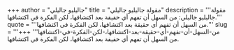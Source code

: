 +++
author = "جاليليو جاليلي"
title = "مقولة جاليليو جاليلي"
description = '''مقولة جاليليو جاليلي: من السهل أن تفهم أي حقيقة بعد اكتشافها، لكن الفكرة في اكتشافها.'''
quote = '''من السهل أن تفهم أي حقيقة بعد اكتشافها، لكن الفكرة في اكتشافها.'''
slug = '''من-السهل-أن-تفهم-أي-حقيقة-بعد-اكتشافها،-لكن-الفكرة-في-اكتشافها'''
+++
من السهل أن تفهم أي حقيقة بعد اكتشافها، لكن الفكرة في اكتشافها.

